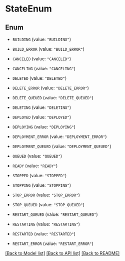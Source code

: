 # StateEnum

## Enum


* `BUILDING` (value: `"BUILDING"`)

* `BUILD_ERROR` (value: `"BUILD_ERROR"`)

* `CANCELED` (value: `"CANCELED"`)

* `CANCELING` (value: `"CANCELING"`)

* `DELETED` (value: `"DELETED"`)

* `DELETE_ERROR` (value: `"DELETE_ERROR"`)

* `DELETE_QUEUED` (value: `"DELETE_QUEUED"`)

* `DELETING` (value: `"DELETING"`)

* `DEPLOYED` (value: `"DEPLOYED"`)

* `DEPLOYING` (value: `"DEPLOYING"`)

* `DEPLOYMENT_ERROR` (value: `"DEPLOYMENT_ERROR"`)

* `DEPLOYMENT_QUEUED` (value: `"DEPLOYMENT_QUEUED"`)

* `QUEUED` (value: `"QUEUED"`)

* `READY` (value: `"READY"`)

* `STOPPED` (value: `"STOPPED"`)

* `STOPPING` (value: `"STOPPING"`)

* `STOP_ERROR` (value: `"STOP_ERROR"`)

* `STOP_QUEUED` (value: `"STOP_QUEUED"`)

* `RESTART_QUEUED` (value: `"RESTART_QUEUED"`)

* `RESTARTING` (value: `"RESTARTING"`)

* `RESTARTED` (value: `"RESTARTED"`)

* `RESTART_ERROR` (value: `"RESTART_ERROR"`)


[[Back to Model list]](../README.md#documentation-for-models) [[Back to API list]](../README.md#documentation-for-api-endpoints) [[Back to README]](../README.md)


